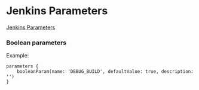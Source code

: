 # Jenkins Parameters
[Jenkins Parameters](https://www.jenkins.io/doc/book/pipeline/syntax/#parameters)

### Boolean parameters
Example:
```
parameters {
    booleanParam(name: 'DEBUG_BUILD', defaultValue: true, description: '')
}
```

